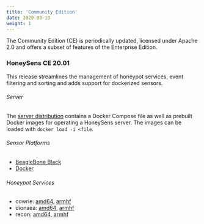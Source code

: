 ```yaml
---
title: 'Community Edition'
date: 2020-08-13
weight: 1
---
```


The Community Edition (CE) is periodically updated, licensed under Apache 2.0 and offers a subset of features of the Enterprise Edition.

### HoneySens CE 20.01

This release streamlines the management of honeypot services, event filtering and sorting and adds support for dockerized sensors.

###### Server
The [server distribution](/download/releases/20.01.01/HoneySens-CE-Server-20.01.01.tar.gz) contains a Docker Compose file as well as prebuilt Docker images for operating a HoneySens server. The images can be loaded with `docker load -i <file`.

###### Sensor Platforms
* [BeagleBone Black](/download/releases/20.01.01/HoneySens-CE-Firmware-BBB-20.01.01.tar.gz)
* [Docker](/download/releases/20.01.01/HoneySens-CE-Firmware-dockerx86-20.01.01.tar.gz)

###### Honeypot Services
* cowrie: [amd64](/download/releases/20.01.01/HoneySens-CE-cowrie-amd64-20.01.01.tar.gz), [armhf](/download/releases/20.01.01/HoneySens-CE-cowrie-armhf-20.01.01.tar.gz)
* dionaea: [amd64](/download/releases/20.01.01/HoneySens-CE-dionaea-amd64-20.01.01.tar.gz), [armhf](/download/releases/20.01.01/HoneySens-CE-dionaea-armhf-20.01.01.tar.gz)
* recon: [amd64](/download/releases/20.01.01/HoneySens-CE-recon-amd64-20.01.01.tar.gz), [armhf](/download/releases/20.01.01/HoneySens-CE-recon-armhf-20.01.01.tar.gz)
